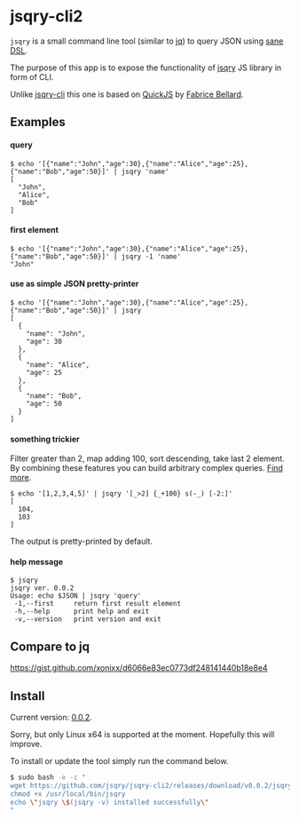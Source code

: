 # jsqry-cli2

`jsqry` is a small command line tool (similar to [jq](https://github.com/stedolan/jq)) to query JSON using [sane DSL](https://jsqry.github.io/).

The purpose of this app is to expose the functionality of [jsqry](https://github.com/jsqry/jsqry) JS library in form of CLI.

Unlike [jsqry-cli](https://github.com/jsqry/jsqry-cli) this one is based on [QuickJS](https://bellard.org/quickjs/) by [Fabrice Bellard](https://bellard.org/).

## Examples

#### query
```
$ echo '[{"name":"John","age":30},{"name":"Alice","age":25},{"name":"Bob","age":50}]' | jsqry 'name'
[
  "John",
  "Alice",
  "Bob"
]
```

#### first element

```
$ echo '[{"name":"John","age":30},{"name":"Alice","age":25},{"name":"Bob","age":50}]' | jsqry -1 'name'
"John"
```

#### use as simple JSON pretty-printer

```
$ echo '[{"name":"John","age":30},{"name":"Alice","age":25},{"name":"Bob","age":50}]' | jsqry
[
  {
    "name": "John",
    "age": 30
  },
  {
    "name": "Alice",
    "age": 25
  },
  {
    "name": "Bob",
    "age": 50
  }
]
```

#### something trickier

Filter greater than 2, map adding 100, sort descending, take last 2 element. 
By combining these features you can build arbitrary complex queries. [Find more](https://jsqry.github.io/).

```
$ echo '[1,2,3,4,5]' | jsqry '[_>2] {_+100} s(-_) [-2:]'
[
  104,
  103
]
```

The output is pretty-printed by default.

#### help message

```
$ jsqry
jsqry ver. 0.0.2
Usage: echo $JSON | jsqry 'query'
 -1,--first     return first result element
 -h,--help      print help and exit
 -v,--version   print version and exit
```

## Compare to jq

https://gist.github.com/xonixx/d6066e83ec0773df248141440b18e8e4

## Install

Current version: [0.0.2](https://github.com/jsqry/jsqry-cli2/releases/tag/v0.0.2).

Sorry, but only Linux x64 is supported at the moment. Hopefully this will improve.

To install or update the tool simply run the command below.

```bash
$ sudo bash -e -c "
wget https://github.com/jsqry/jsqry-cli2/releases/download/v0.0.2/jsqry-linux-amd64 -O/usr/local/bin/jsqry
chmod +x /usr/local/bin/jsqry
echo \"jsqry \$(jsqry -v) installed successfully\" 
"
```